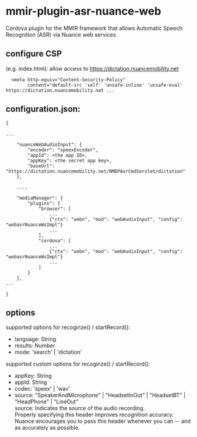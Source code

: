 # mmir-plugin-asr-nuance-web

Cordova plugin for the MMIR framework that allows Automatic Speech Recognition (ASR) via Nuance web services

## configure CSP

(e.g. index.html): allow access to https://dictation.nuancemobility.net
```
  <meta http-equiv="Content-Security-Policy"
        content="default-src 'self' 'unsafe-inline' 'unsafe-eval' https://dictation.nuancemobility.net ...
```


## configuration.json:
```
{

...

	"nuanceWebAudioInput": {
		"encoder": "speexEncoder",
		"appId": <the app ID>,
		"appKey": <the secret app key>,
		"baseUrl": "https://dictation.nuancemobility.net/NMDPAsrCmdServlet/dictation"
	},
	
	....
	
	"mediaManager": {
    	"plugins": {
    		"browser": [
    			...
                {"ctx": "webn", "mod": "webAudioInput", "config": "webasrNuanceWsImpl"}
                ...
    		],
    		"cordova": [
    			...
                {"ctx": "webn", "mod": "webAudioInput", "config": "webasrNuanceWsImpl"}
                ...
    		]
    	}
    },
...

}
```

## options

supported options for recoginze() / startRecord():
 * language: String
 * results: Number
 * mode: 'search' | 'dictation'

supported custom options for recoginze() / startRecord():
 * appKey: String
 * appId: String
 * codec: 'speex' | 'wav'
 * source: "SpeakerAndMicrophone" | "HeadsetInOut" | "HeadsetBT" | "HeadPhone" | "LineOut"  
          source: Indicates the source of the audio recording.  
		  Properly specifying this header improves recognition accuracy.  
		  Nuance encourages you to pass this header whenever you can -- and as accurately as possible.
